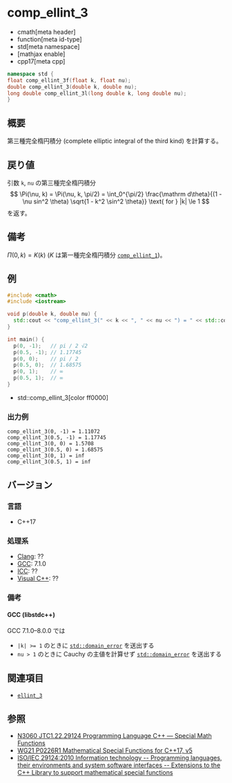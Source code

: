 # comp_ellint_3
* cmath[meta header]
* function[meta id-type]
* std[meta namespace]
* [mathjax enable]
* cpp17[meta cpp]

```cpp
namespace std {
float comp_ellint_3f(float k, float nu);
double comp_ellint_3(double k, double nu);
long double comp_ellint_3l(long double k, long double nu);
}
```

## 概要
第三種完全楕円積分 (complete elliptic integral of the third kind) を計算する。


## 戻り値
引数 `k`, `nu` の第三種完全楕円積分
$$
\Pi(\nu, k) = \Pi(\nu, k, \pi/2)
= \int_0^{\pi/2} \frac{\mathrm d\theta}{(1 - \nu sin^2 \theta) \sqrt{1 - k^2 \sin^2 \theta}} \text{ for } |k| \le 1
$$
を返す。


## 備考
$\Pi(0, k) = K(k)$ ($K$ は第一種完全楕円積分 [`comp_ellint_1`](comp_ellint_1.md.nolink))。


## 例
```cpp example
#include <cmath>
#include <iostream>

void p(double k, double nu) {
  std::cout << "comp_ellint_3(" << k << ", " << nu << ") = " << std::comp_ellint_3(k, nu) << "\n";
}

int main() {
  p(0, -1);   // pi / 2 √2
  p(0.5, -1); // 1.17745
  p(0, 0);    // pi / 2
  p(0.5, 0);  // 1.68575
  p(0, 1);    // ∞
  p(0.5, 1);  // ∞
}
```
* std::comp_ellint_3[color ff0000]

### 出力例
```
comp_ellint_3(0, -1) = 1.11072
comp_ellint_3(0.5, -1) = 1.17745
comp_ellint_3(0, 0) = 1.5708
comp_ellint_3(0.5, 0) = 1.68575
comp_ellint_3(0, 1) = inf
comp_ellint_3(0.5, 1) = inf
```


## バージョン
### 言語
- C++17

### 処理系
- [Clang](/implementation.md#clang): ??
- [GCC](/implementation.md#gcc): 7.1.0
- [ICC](/implementation.md#icc): ??
- [Visual C++](/implementation.md#visual_cpp): ??

### 備考
#### GCC (libstdc++)
GCC 7.1.0–8.0.0 では
* `|k| >= 1` のときに [`std::domain_error`](/reference/stdexcept.md) を送出する
* `nu > 1` のときに Cauchy の主値を計算せず [`std::domain_error`](/reference/stdexcept.md) を送出する


## 関連項目
* [`ellint_3`](ellint_3.md.nolink)


## 参照
- [N3060 JTC1.22.29124 Programming Language C++ — Special Math Functions](http://www.open-std.org/jtc1/sc22/wg21/docs/papers/2010/n3060.pdf)
- [WG21 P0226R1 Mathematical Special Functions for C++17, v5](https://isocpp.org/files/papers/P0226R1.pdf)
- [ISO/IEC 29124:2010 Information technology -- Programming languages, their environments and system software interfaces -- Extensions to the C++ Library to support mathematical special functions](https://www.iso.org/standard/50511.html)
